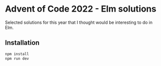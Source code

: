 # Advent of Code 2022 - Elm solutions
Selected solutions for this year that I thought would be interesting to do in Elm.

## Installation
```bash
npm install
npm run dev
```
